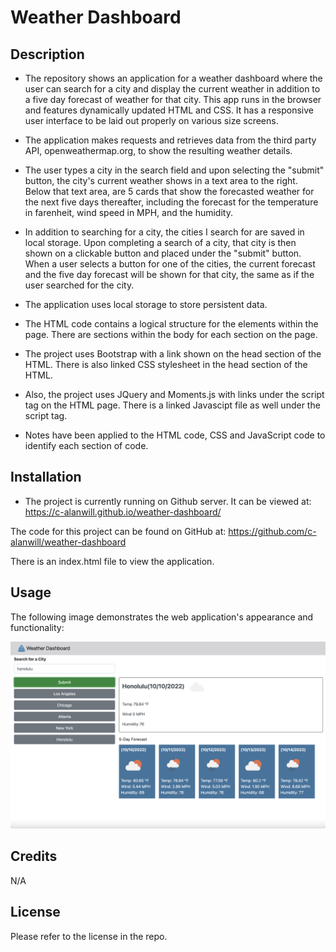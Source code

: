 # Weather Dashboard

## Description

* The repository shows an application for a weather dashboard where the user can search for a city and display the current weather in addition to a five day forecast of weather for that city.  This app runs in the browser and features dynamically updated HTML and CSS.  It has a responsive user interface to be laid out properly on various size screens.

* The application makes requests and retrieves data from the third party API, openweathermap.org, to show the resulting weather details. 

* The user types a city in the search field and upon selecting the "submit" button, the city's current weather shows in a text area to the right.  Below that text area, are 5 cards that show the forecasted weather for the next five days thereafter, including the forecast for the temperature in farenheit, wind speed in MPH, and the humidity.

* In addition to searching for a city, the cities I search for are saved in local storage. Upon completing a search of a city, that city is then shown on a clickable button and placed under the "submit" button.  When a user selects a button for one of the cities, the current forecast and the five day forecast will be shown for that city, the same as if the user searched for the city.

* The application uses local storage to store persistent data.

* The HTML code contains a logical structure for the elements within the page.  There are sections within the body for each section on the page.

* The project uses Bootstrap with a link shown on the head section of the HTML.  There is also linked CSS stylesheet in the head section of the HTML. 

* Also, the project uses JQuery and Moments.js with links under the script tag on the HTML page.  There is a linked Javascipt file as well under the script tag.

* Notes have been applied to the HTML code, CSS and JavaScript code to identify each section of code. 

## Installation

* The project is currently running on Github server.  It can be viewed at: https://c-alanwill.github.io/weather-dashboard/

The code for this project can be found on GitHub at: https://github.com/c-alanwill/weather-dashboard

There is an index.html file to view the application.  

## Usage

The following image demonstrates the web application's appearance and functionality:

![Weather Dashboard](./images/weather-dashboard.png)

## Credits

N/A

## License

Please refer to the license in the repo.